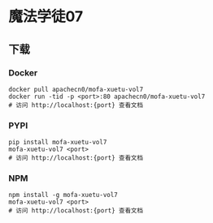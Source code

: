 # 魔法学徒07

## 下载

### Docker

```
docker pull apachecn0/mofa-xuetu-vol7
docker run -tid -p <port>:80 apachecn0/mofa-xuetu-vol7
# 访问 http://localhost:{port} 查看文档
```

### PYPI

```
pip install mofa-xuetu-vol7
mofa-xuetu-vol7 <port>
# 访问 http://localhost:{port} 查看文档
```

### NPM

```
npm install -g mofa-xuetu-vol7
mofa-xuetu-vol7 <port>
# 访问 http://localhost:{port} 查看文档
```